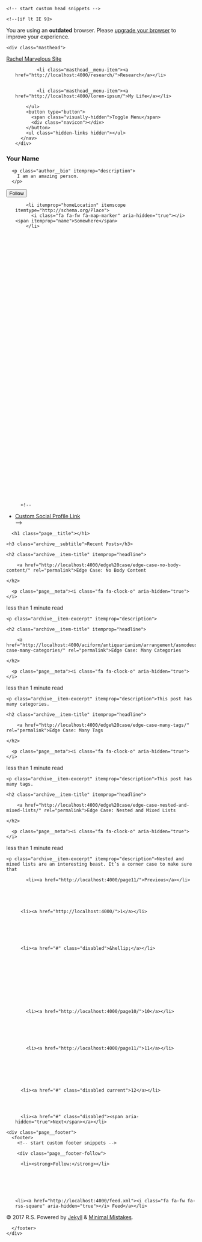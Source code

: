 <!doctype html>
<!--
  Minimal Mistakes Jekyll Theme 4.7.1 by Michael Rose
  Copyright 2017 Michael Rose - mademistakes.com | @mmistakes
  Free for personal and commercial use under the MIT license
  https://github.com/mmistakes/minimal-mistakes/blob/master/LICENSE.txt
-->
<html lang="en" class="no-js">
  <head>
    <meta charset="utf-8">

<!-- begin SEO -->









<title>Rachel Marvelous Site | Page 12</title>




<meta name="description" content="An amazing website.">




<meta name="author" content="Your Name">

<meta property="og:locale" content="en">
<meta property="og:site_name" content="Rachel Marvelous Site">
<meta property="og:title" content="Rachel Marvelous Site">


  <link rel="canonical" href="http://localhost:4000/_pages/home.md">
  <meta property="og:url" content="http://localhost:4000/_pages/home.md">



















  

  







  <link rel="prev" href="http://localhost:4000/page11/">






  <script type="application/ld+json">
    {
      "@context" : "http://schema.org",
      "@type" : "Person",
      "name" : "R.S",
      "url" : "http://localhost:4000",
      "sameAs" : null
    }
  </script>







<!-- end SEO -->


<link href="http://localhost:4000/feed.xml" type="application/atom+xml" rel="alternate" title="Rachel Marvelous Site Feed">

<!-- http://t.co/dKP3o1e -->
<meta name="HandheldFriendly" content="True">
<meta name="MobileOptimized" content="320">
<meta name="viewport" content="width=device-width, initial-scale=1.0">

<script>
  document.documentElement.className = document.documentElement.className.replace(/\bno-js\b/g, '') + ' js ';
</script>

<!-- For all browsers -->
<link rel="stylesheet" href="http://localhost:4000/assets/css/main.css">

<!--[if lte IE 9]>
  <style>
    /* old IE unsupported flexbox fixes */
    .greedy-nav .site-title {
      padding-right: 3em;
    }
    .greedy-nav button {
      position: absolute;
      top: 0;
      right: 0;
      height: 100%;
    }
  </style>
<![endif]-->


    <!-- start custom head snippets -->

<!-- insert favicons. use http://realfavicongenerator.net/ -->

<!-- end custom head snippets -->
  </head>

  <body class="layout--home">

    <!--[if lt IE 9]>
<div class="notice--danger align-center" style="margin: 0;">You are using an <strong>outdated</strong> browser. Please <a href="https://browsehappy.com/">upgrade your browser</a> to improve your experience.</div>
<![endif]-->

    <div class="masthead">
  <div class="masthead__inner-wrap">
    <div class="masthead__menu">
      <nav id="site-nav" class="greedy-nav">
        <a class="site-title" href="http://localhost:4000/">Rachel Marvelous Site</a>
        <ul class="visible-links">
          
            
            <li class="masthead__menu-item"><a href="http://localhost:4000/research/">Research</a></li>
          
            
            <li class="masthead__menu-item"><a href="http://localhost:4000/lorem-ipsum/">My Life</a></li>
          
        </ul>
        <button type="button">
          <span class="visually-hidden">Toggle Menu</span>
          <div class="navicon"></div>
        </button>
        <ul class="hidden-links hidden"></ul>
      </nav>
    </div>
  </div>
</div>

    



<div id="main" role="main">
  
  <div class="sidebar sticky">
  

<div itemscope itemtype="http://schema.org/Person">

  

  <div class="author__content">
    <h3 class="author__name" itemprop="name">Your Name</h3>
    
      <p class="author__bio" itemprop="description">
        I am an amazing person.
      </p>
    
  </div>

  <div class="author__urls-wrapper">
    <button class="btn btn--inverse">Follow</button>
    <ul class="author__urls social-icons">
      
        <li itemprop="homeLocation" itemscope itemtype="http://schema.org/Place">
          <i class="fa fa-fw fa-map-marker" aria-hidden="true"></i> <span itemprop="name">Somewhere</span>
        </li>
      

      

      

      

      

      

      

      

      

      

      

      

      

      

      

      

      

      

      

      

      

      

      

      

      

      

      <!--
  <li>
    <a href="http://link-to-whatever-social-network.com/user/" itemprop="sameAs">
      <i class="fa fa-fw" aria-hidden="true"></i> Custom Social Profile Link
    </a>
  </li>
-->
    </ul>
  </div>
</div>

  
  </div>


  <div class="archive">
    
      <h1 class="page__title"></h1>
    
    <h3 class="archive__subtitle">Recent Posts</h3>


  



<div class="list__item">
  <article class="archive__item" itemscope itemtype="http://schema.org/CreativeWork">
    
    <h2 class="archive__item-title" itemprop="headline">
      
        <a href="http://localhost:4000/edge%20case/edge-case-no-body-content/" rel="permalink">Edge Case: No Body Content
</a>
      
    </h2>
    
      <p class="page__meta"><i class="fa fa-clock-o" aria-hidden="true"></i> 




  less than 1 minute read
</p>
    
    <p class="archive__item-excerpt" itemprop="description">
</p>
  </article>
</div>

  



<div class="list__item">
  <article class="archive__item" itemscope itemtype="http://schema.org/CreativeWork">
    
    <h2 class="archive__item-title" itemprop="headline">
      
        <a href="http://localhost:4000/aciform/antiquarianism/arrangement/asmodeus/broder/buying/championship/chastening/disinclination/disinfection/dispatch/echappee/enphagy/edge-case-many-categories/" rel="permalink">Edge Case: Many Categories
</a>
      
    </h2>
    
      <p class="page__meta"><i class="fa fa-clock-o" aria-hidden="true"></i> 




  less than 1 minute read
</p>
    
    <p class="archive__item-excerpt" itemprop="description">This post has many categories.
</p>
  </article>
</div>

  



<div class="list__item">
  <article class="archive__item" itemscope itemtype="http://schema.org/CreativeWork">
    
    <h2 class="archive__item-title" itemprop="headline">
      
        <a href="http://localhost:4000/edge%20case/edge-case-many-tags/" rel="permalink">Edge Case: Many Tags
</a>
      
    </h2>
    
      <p class="page__meta"><i class="fa fa-clock-o" aria-hidden="true"></i> 




  less than 1 minute read
</p>
    
    <p class="archive__item-excerpt" itemprop="description">This post has many tags.
</p>
  </article>
</div>

  



<div class="list__item">
  <article class="archive__item" itemscope itemtype="http://schema.org/CreativeWork">
    
    <h2 class="archive__item-title" itemprop="headline">
      
        <a href="http://localhost:4000/edge%20case/edge-case-nested-and-mixed-lists/" rel="permalink">Edge Case: Nested and Mixed Lists
</a>
      
    </h2>
    
      <p class="page__meta"><i class="fa fa-clock-o" aria-hidden="true"></i> 




  less than 1 minute read
</p>
    
    <p class="archive__item-excerpt" itemprop="description">Nested and mixed lists are an interesting beast. It’s a corner case to make sure that

</p>
  </article>
</div>



<nav class="pagination">
  
  <ul>
    
    
      
        <li><a href="http://localhost:4000/page11/">Previous</a></li>
      
    

    
    
      <li><a href="http://localhost:4000/">1</a></li>
    

    
    
      
      
      <li><a href="#" class="disabled">&hellip;</a></li>
    

    
    
    

    
      
        
        
        
        <li><a href="http://localhost:4000/page10/">10</a></li>
      
    
      
        
        
        
        <li><a href="http://localhost:4000/page11/">11</a></li>
      
    

    
    

    
      <li><a href="#" class="disabled current">12</a></li>
    

    
    
      <li><a href="#" class="disabled"><span aria-hidden="true">Next</span></a></li>
    
  </ul>
</nav>



  </div>
</div>

    <div class="page__footer">
      <footer>
        <!-- start custom footer snippets -->

<!-- end custom footer snippets -->
        <div class="page__footer-follow">
  <ul class="social-icons">
    
      <li><strong>Follow:</strong></li>
    
    
    
    
    
    
    <li><a href="http://localhost:4000/feed.xml"><i class="fa fa-fw fa-rss-square" aria-hidden="true"></i> Feed</a></li>
  </ul>
</div>

<div class="page__footer-copyright">&copy; 2017 R.S. Powered by <a href="https://jekyllrb.com" rel="nofollow">Jekyll</a> &amp; <a href="https://mademistakes.com/work/minimal-mistakes-jekyll-theme/" rel="nofollow">Minimal Mistakes</a>.</div>

      </footer>
    </div>

    
  <script src="http://localhost:4000/assets/js/main.min.js"></script>








  </body>
</html>